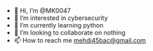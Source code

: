 - 👋 Hi, I’m @MK0047
- 👀 I’m interested in cybersecurity
- 🌱 I’m currently learning python
- 💞️ I’m looking to collaborate on nothing
- 📫 How to reach me mehdi45bac@gmail.com

<!---
MK0047/MK0047 is a ✨ special ✨ repository because its `README.md` (this file) appears on your GitHub profile.
You can click the Preview link to take a look at your changes.
--->
